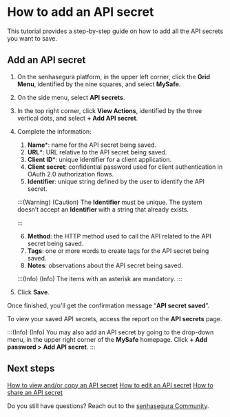 # How to add an API secret

This tutorial provides a step-by-step guide on how to add all the API secrets you want to save.

## Add an API secret

1. On the senhasegura platform, in the upper left corner, click the **Grid Menu**, identified by the nine squares, and select **MySafe**.
2. On the side menu, select **API secrets**.
3. In the top right corner, click **View Actions**, identified by the three vertical dots, and select **+ Add API secret**.
4. Complete the information:
    1.  **Name***: name for the API secret being saved.
    2.  **URL***: URL relative to the API secret being saved.
    3.   **Client ID***: unique identifier for a client application.
    4.   **Client secret**: confidential password used for client authentication in OAuth 2.0 authorization flows.
    5.   **Identifier**: unique string defined by the user to identify the API secret.
    
    
    :::(Warning) (Caution)
    The **Identifier** must be unique. The system doesn’t accept an **Identifier** with a string that already exists.
  
    :::

    6. **Method**: the HTTP method used to call the API related to the API secret being saved.
    7. **Tags**: one or more words to create tags for the API secret being saved.
    8. **Notes**: observations about the API secret being saved.

    :::(Info) (Info)
    The items with an asterisk are mandatory. 
    :::
1. Click **Save**.

Once finished, you'll get the confirmation message “**API secret saved**”.

To view your saved API secrets, access the report on the **API secrets** page.

:::(Info) (Info)
You may also add an API secret by going to the drop-down menu, in the upper right corner of the **MySafe** homepage. Click **+ Add password > Add API secret**.
:::

## Next steps

[How to view and/or copy an API secret](/v3-32/docs/mysafe-api-secret-view-copy)
[How to edit an API secret](/v3-32/docs/mysafe-api-secret-edit)
[How to share an API secret](/v3-32/docs/mysafe-api-secret-share)

Do you still have questions? Reach out to the [senhasegura Community](https://community.senhasegura.io/).





